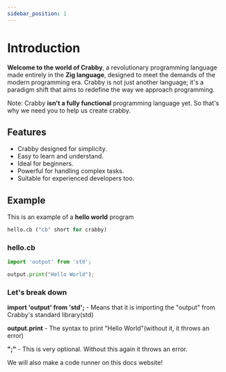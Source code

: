 ```yaml
---
sidebar_position: 1
---
```


# Introduction

**Welcome to the world of Crabby**, a revolutionary programming language made entirely in the **Zig language**, designed to meet the demands of the modern programming era. Crabby is not just another language; it's a paradigm shift that aims to redefine the way we approach programming.

Note: Crabby **isn't a fully functional** programming language yet. So that's why we need you to help us create crabby.

## Features

- Crabby designed for simplicity.
- Easy to learn and understand.
- Ideal for beginners.
- Powerful for handling complex tasks.
- Suitable for experienced developers too.

## Example

This is an example of a **hello world** program

```python
hello.cb ("cb" short for crabby)
```

### hello.cb

```python
import 'output' from 'std';

output.print("Hello World");
```

### Let's break down

**import 'output' from 'std';** - Means that it is importing the "output" from Crabby's standard library(std)

**output.print** - The syntax to print "Hello World"(without it, it throws an error)

**";"** - This is very optional. Without this again it throws an error.

We will also make a code runner on this docs website!
